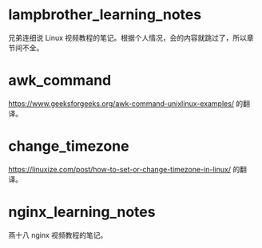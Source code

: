 # lampbrother_learning_notes

兄弟连细说 Linux 视频教程的笔记。根据个人情况，会的内容就跳过了，所以章节间不全。

# awk_command

https://www.geeksforgeeks.org/awk-command-unixlinux-examples/ 的翻译。

# change_timezone

https://linuxize.com/post/how-to-set-or-change-timezone-in-linux/ 的翻译。

# nginx_learning_notes

燕十八 nginx 视频教程的笔记。
